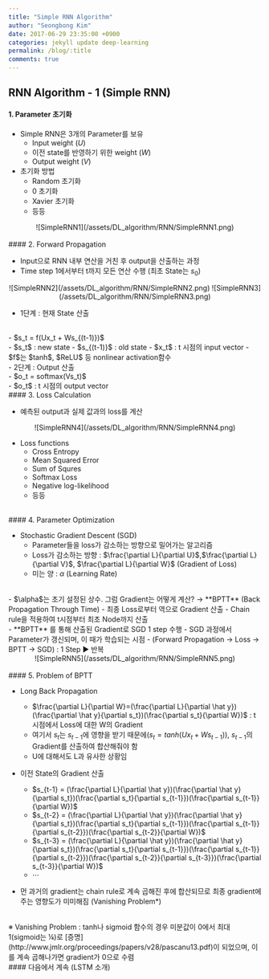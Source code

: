 ```yaml
---
title: "Simple RNN Algorithm"
author: "Seongbong Kim"
date: 2017-06-29 23:35:00 +0900
categories: jekyll update deep-learning
permalink: /blog/:title
comments: true
---
```


## RNN Algorithm - 1 (Simple RNN)

#### 1. Parameter 초기화

-   Simple RNN은 3개의 Parameter를 보유
    -   Input weight ($U$)
    -   이전 state를 반영하기 위한 weight ($W$)
    -   Output weight ($V$)
-   초기화 방법
    -   Random 초기화
    -   0 초기화
    -   Xavier 초기화
    -   등등

<center>![SimpleRNN1](/assets/DL_algorithm/RNN/SimpleRNN1.png)</center>

<br>
#### 2. Forward Propagation

-   Input으로 RNN 내부 연산을 거친 후 output을 산출하는 과정
-   Time step 1에서부터 t까지 모든 연산 수행 (최초 State는 $s_0$)

<center>![SimpleRNN2](/assets/DL_algorithm/RNN/SimpleRNN2.png) ![SimpleRNN3](/assets/DL_algorithm/RNN/SimpleRNN3.png)</center>

-   1단계 : 현재 State 산출
<br>
    -   $s_t = f(Ux_t + Ws_{(t-1)})$
<br>
        -   $s_t$ : new state
        -   $s_{(t-1)}$ : old state
        -   $x_t$ : t 시점의 input vector
        -   $f$는 $tanh$, $ReLU$ 등 nonlinear activation함수
<br>
-   2단계 : Output 산출
<br>
    -   $o_t = softmax(Vs_t)$
<br>
        -   $o_t$ : t 시점의 output vector

<br>
#### 3. Loss Calculation

-   예측된 output과 실제 값과의 loss를 계산

<center>![SimpleRNN4](/assets/DL_algorithm/RNN/SimpleRNN4.png)</center>

-   Loss functions
    -   Cross Entropy
    -   Mean Squared Error
    -   Sum of Squres
    -   Softmax Loss
    -   Negative log-likelihood
    -   등등

<br>
#### 4. Parameter Optimization

-   Stochastic Gradient Descent (SGD)
    -   Parameter들을 loss가 감소하는 방향으로 밀어가는 알고리즘
    -   Loss가 감소하는 방향 : $\frac{\partial L}{\partial U}$,$\frac{\partial L}{\partial V}$, $\frac{\partial L}{\partial W}$ (Gradient of Loss)
    -   미는 양 : $\alpha$  (Learning Rate)
<br>
-   $\alpha$는 초기 설정된 상수. 그럼 Gradient는 어떻게 계산?
    → **BPTT** (Back Propagation Through Time)
    -   최종 Loss로부터 역으로 Gradient 산출
    -   Chain rule을 적용하여 t시점부터 최초 Node까지 산출
<br>
-   **BPTT** 를 통해 산출된 Gradient로 SGD 1 step 수행
    -   SGD 과정에서 Parameter가 갱신되며, 이 때가 학습되는 시점
    -   (Forward Propagation → Loss → BPTT → SGD) : 1 Step ▶ 반복


<center>![SimpleRNN5](/assets/DL_algorithm/RNN/SimpleRNN5.png)</center>

<br>
#### 5. Problem of BPTT

-   Long Back Propagation
    -   $\frac{\partial L}{\partial W}=(\frac{\partial L}{\partial \hat y})(\frac{\partial \hat y}{\partial s_t})(\frac{\partial s_t}{\partial W})$ : t 시점에서 Loss에 대한 W의 Gradient
    -   여기서 $s_t$는 $s_{t-1}$에 영향을 받기 때문에$(s_t = tanh(Ux_t+Ws_{t-1}))$, $s_{t-1}$의 Gradient를 산출하여 합산해줘야 함
    -   U에 대해서도 L과 유사한 상황임

-   이전 State의 Gradient 산출
    -   $s_{t-1} = (\frac{\partial L}{\partial \hat y})(\frac{\partial \hat y}{\partial s_t})(\frac{\partial s_t}{\partial s_{t-1}})(\frac{\partial s_{t-1}}{\partial W})$
    -   $s_{t-2} = (\frac{\partial L}{\partial \hat y})(\frac{\partial \hat y}{\partial s_t})(\frac{\partial s_t}{\partial s_{t-1}})(\frac{\partial s_{t-1}}{\partial s_{t-2}})(\frac{\partial s_{t-2}}{\partial W})$
    -   $s_{t-3} = (\frac{\partial L}{\partial \hat y})(\frac{\partial \hat y}{\partial s_t})(\frac{\partial s_t}{\partial s_{t-1}})(\frac{\partial s_{t-1}}{\partial s_{t-2}})(\frac{\partial s_{t-2}}{\partial s_{t-3}})(\frac{\partial s_{t-3}}{\partial W})$
    -   $\cdots$
-   먼 과거의 gradient는 chain rule로 계속 곱해진 후에 합산되므로 최종 gradient에 주는 영향도가 미미해짐 (Vanishing Problem*)
<br>
※   Vanishing Problem : tanh나 sigmoid 함수의 경우 미분값이 0에서 최대 1(sigmoid는 ¼)로 [증명](http://www.jmlr.org/proceedings/papers/v28/pascanu13.pdf)이 되었으며, 이를 계속 곱해나가면 gradient가 0으로 수렴

<br>
#### 다음에서 계속 (LSTM 소개)
